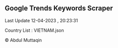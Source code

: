 

## Google Trends Keywords Scraper 
 
Last Update 12-04-2023 , 20:23:31

Country List :
VIETNAM.json



© Abdul Muttaqin 
